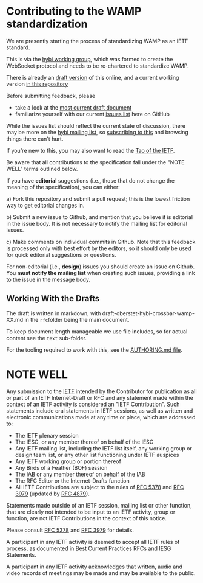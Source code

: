 # Contributing to the WAMP standardization

We are presently starting the process of standardizing WAMP as an IETF standard.

This is via the [hybi working group](), which was formed to create the WebSocket protocol and needs to be re-chartered to standardize WAMP.

There is already an [draft version](https://tools.ietf.org/html/draft-oberstet-hybi-crossbar-wamp) of this online, and a current working version [in this repository](https://github.com/wamp-proto/wamp-proto/)

Before submitting feedback, please

* take a look at the [most current draft document](https://tools.ietf.org/html/draft-oberstet-hybi-crossbar-wamp)
* familiarize yourself with our current [issues list](https://github.com/wamp-proto/wamp-proto/issues) here on GitHub

While the issues list should reflect the current state of discussion, there may be more on the [hybi mailing list](https://mailarchive.ietf.org/arch/search/?email_list=hybi), so [subscribing to this](https://www.ietf.org/mailman/listinfo/hybi) and browsing things there can't hurt.

If you're new to this, you may also want to read the [Tao of the IETF](http://www.ietf.org/tao.html).

Be aware that all contributions to the specification fall under the "NOTE WELL" terms outlined below.

If you have **editorial** suggestions (i.e., those that do not change the meaning of the specification), you can either:

  a) Fork this repository and submit a pull request; this is the lowest
  friction way to get editorial changes in.

  b) Submit a new issue to Github, and mention that you believe it is editorial
  in the issue body. It is not necessary to notify the mailing list for
  editorial issues.

  c) Make comments on individual commits in Github. Note that this feedback is
  processed only with best effort by the editors, so it should only be used for
  quick editorial suggestions or questions.

For non-editorial (i.e., **design**) issues you should create an issue on Github. You **must notify the mailing list** when creating such issues, providing a link to the issue in the message body.


## Working With the Drafts

The draft is written in markdown, with draft-oberstet-hybi-crossbar-wamp-XX.md in the `rfc`folder being the main document.

To keep document length manageable we use file includes, so for actual content see the `text` sub-folder.

For the tooling required to work with this, see the [AUTHORING.md file](AUTHORING.md).


# NOTE WELL

Any submission to the [IETF](http://www.ietf.org/) intended by the Contributor
for publication as all or part of an IETF Internet-Draft or RFC and any
statement made within the context of an IETF activity is considered an "IETF
Contribution". Such statements include oral statements in IETF sessions, as
well as written and electronic communications made at any time or place, which
are addressed to:

 * The IETF plenary session
 * The IESG, or any member thereof on behalf of the IESG
 * Any IETF mailing list, including the IETF list itself, any working group
   or design team list, or any other list functioning under IETF auspices
 * Any IETF working group or portion thereof
 * Any Birds of a Feather (BOF) session
 * The IAB or any member thereof on behalf of the IAB
 * The RFC Editor or the Internet-Drafts function
 * All IETF Contributions are subject to the rules of
   [RFC 5378](http://tools.ietf.org/html/rfc5378) and
   [RFC 3979](http://tools.ietf.org/html/rfc3979)
   (updated by [RFC 4879](http://tools.ietf.org/html/rfc4879)).

Statements made outside of an IETF session, mailing list or other function,
that are clearly not intended to be input to an IETF activity, group or
function, are not IETF Contributions in the context of this notice.

Please consult [RFC 5378](http://tools.ietf.org/html/rfc5378) and [RFC
3979](http://tools.ietf.org/html/rfc3979) for details.

A participant in any IETF activity is deemed to accept all IETF rules of
process, as documented in Best Current Practices RFCs and IESG Statements.

A participant in any IETF activity acknowledges that written, audio and video
records of meetings may be made and may be available to the public.
